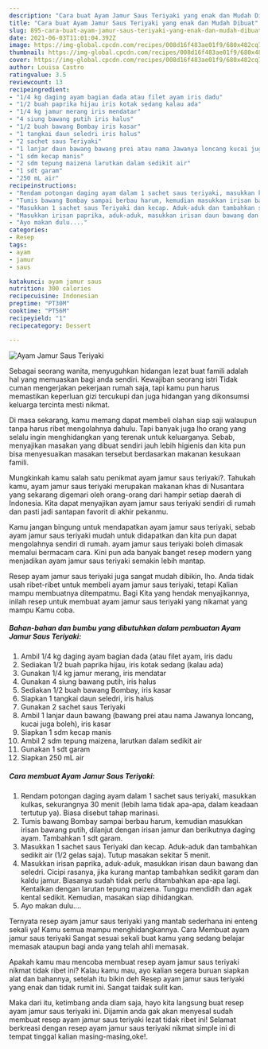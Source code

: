 ```yaml
---
description: "Cara buat Ayam Jamur Saus Teriyaki yang enak dan Mudah Dibuat"
title: "Cara buat Ayam Jamur Saus Teriyaki yang enak dan Mudah Dibuat"
slug: 895-cara-buat-ayam-jamur-saus-teriyaki-yang-enak-dan-mudah-dibuat
date: 2021-06-03T11:01:04.392Z
image: https://img-global.cpcdn.com/recipes/008d16f483ae01f9/680x482cq70/ayam-jamur-saus-teriyaki-foto-resep-utama.jpg
thumbnail: https://img-global.cpcdn.com/recipes/008d16f483ae01f9/680x482cq70/ayam-jamur-saus-teriyaki-foto-resep-utama.jpg
cover: https://img-global.cpcdn.com/recipes/008d16f483ae01f9/680x482cq70/ayam-jamur-saus-teriyaki-foto-resep-utama.jpg
author: Louisa Castro
ratingvalue: 3.5
reviewcount: 13
recipeingredient:
- "1/4 kg daging ayam bagian dada atau filet ayam iris dadu"
- "1/2 buah paprika hijau iris kotak sedang kalau ada"
- "1/4 kg jamur merang iris mendatar"
- "4 siung bawang putih iris halus"
- "1/2 buah bawang Bombay iris kasar"
- "1 tangkai daun seledri iris halus"
- "2 sachet saus Teriyaki"
- "1 lanjar daun bawang bawang prei atau nama Jawanya loncang kucai juga boleh iris kasar"
- "1 sdm kecap manis"
- "2 sdm tepung maizena larutkan dalam sedikit air"
- "1 sdt garam"
- "250 mL air"
recipeinstructions:
- "Rendam potongan daging ayam dalam 1 sachet saus teriyaki, masukkan kulkas, sekurangnya 30 menit (lebih lama tidak apa-apa, dalam keadaan tertutup ya). Biasa disebut tahap marinasi."
- "Tumis bawang Bombay sampai berbau harum, kemudian masukkan irisan bawang putih, dilanjut dengan irisan jamur dan berikutnya daging ayam. Tambahkan 1 sdt garam."
- "Masukkan 1 sachet saus Teriyaki dan kecap. Aduk-aduk dan tambahkan sedikit air (1/2 gelas saja). Tutup masakan sekitar 5 menit."
- "Masukkan irisan paprika, aduk-aduk, masukkan irisan daun bawang dan seledri. Cicipi rasanya, jika kurang mantap tambahkan sedikit garam dan kaldu jamur. Biasanya sudah tidak perlu ditambahkan apa-apa lagi. Kentalkan dengan larutan tepung maizena. Tunggu mendidih dan agak kental sedikit. Kemudian, masakan siap dihidangkan."
- "Ayo makan dulu...."
categories:
- Resep
tags:
- ayam
- jamur
- saus

katakunci: ayam jamur saus 
nutrition: 300 calories
recipecuisine: Indonesian
preptime: "PT30M"
cooktime: "PT56M"
recipeyield: "1"
recipecategory: Dessert

---
```



![Ayam Jamur Saus Teriyaki](https://img-global.cpcdn.com/recipes/008d16f483ae01f9/680x482cq70/ayam-jamur-saus-teriyaki-foto-resep-utama.jpg)

Sebagai seorang wanita, menyuguhkan hidangan lezat buat famili adalah hal yang memuaskan bagi anda sendiri. Kewajiban seorang istri Tidak cuman mengerjakan pekerjaan rumah saja, tapi kamu pun harus memastikan keperluan gizi tercukupi dan juga hidangan yang dikonsumsi keluarga tercinta mesti nikmat.

Di masa  sekarang, kamu memang dapat membeli olahan siap saji walaupun tanpa harus ribet mengolahnya dahulu. Tapi banyak juga lho orang yang selalu ingin menghidangkan yang terenak untuk keluarganya. Sebab, menyajikan masakan yang dibuat sendiri jauh lebih higienis dan kita pun bisa menyesuaikan masakan tersebut berdasarkan makanan kesukaan famili. 



Mungkinkah kamu salah satu penikmat ayam jamur saus teriyaki?. Tahukah kamu, ayam jamur saus teriyaki merupakan makanan khas di Nusantara yang sekarang digemari oleh orang-orang dari hampir setiap daerah di Indonesia. Kita dapat menyajikan ayam jamur saus teriyaki sendiri di rumah dan pasti jadi santapan favorit di akhir pekanmu.

Kamu jangan bingung untuk mendapatkan ayam jamur saus teriyaki, sebab ayam jamur saus teriyaki mudah untuk didapatkan dan kita pun dapat mengolahnya sendiri di rumah. ayam jamur saus teriyaki boleh dimasak memalui bermacam cara. Kini pun ada banyak banget resep modern yang menjadikan ayam jamur saus teriyaki semakin lebih mantap.

Resep ayam jamur saus teriyaki juga sangat mudah dibikin, lho. Anda tidak usah ribet-ribet untuk membeli ayam jamur saus teriyaki, tetapi Kalian mampu membuatnya ditempatmu. Bagi Kita yang hendak menyajikannya, inilah resep untuk membuat ayam jamur saus teriyaki yang nikamat yang mampu Kamu coba.

<!--inarticleads1-->

##### Bahan-bahan dan bumbu yang dibutuhkan dalam pembuatan Ayam Jamur Saus Teriyaki:

1. Ambil 1/4 kg daging ayam bagian dada (atau filet ayam, iris dadu
1. Sediakan 1/2 buah paprika hijau, iris kotak sedang (kalau ada)
1. Gunakan 1/4 kg jamur merang, iris mendatar
1. Gunakan 4 siung bawang putih, iris halus
1. Sediakan 1/2 buah bawang Bombay, iris kasar
1. Siapkan 1 tangkai daun seledri, iris halus
1. Gunakan 2 sachet saus Teriyaki
1. Ambil 1 lanjar daun bawang (bawang prei atau nama Jawanya loncang, kucai juga boleh), iris kasar
1. Siapkan 1 sdm kecap manis
1. Ambil 2 sdm tepung maizena, larutkan dalam sedikit air
1. Gunakan 1 sdt garam
1. Siapkan 250 mL air




<!--inarticleads2-->

##### Cara membuat Ayam Jamur Saus Teriyaki:

1. Rendam potongan daging ayam dalam 1 sachet saus teriyaki, masukkan kulkas, sekurangnya 30 menit (lebih lama tidak apa-apa, dalam keadaan tertutup ya). Biasa disebut tahap marinasi.
1. Tumis bawang Bombay sampai berbau harum, kemudian masukkan irisan bawang putih, dilanjut dengan irisan jamur dan berikutnya daging ayam. Tambahkan 1 sdt garam.
1. Masukkan 1 sachet saus Teriyaki dan kecap. Aduk-aduk dan tambahkan sedikit air (1/2 gelas saja). Tutup masakan sekitar 5 menit.
1. Masukkan irisan paprika, aduk-aduk, masukkan irisan daun bawang dan seledri. Cicipi rasanya, jika kurang mantap tambahkan sedikit garam dan kaldu jamur. Biasanya sudah tidak perlu ditambahkan apa-apa lagi. Kentalkan dengan larutan tepung maizena. Tunggu mendidih dan agak kental sedikit. Kemudian, masakan siap dihidangkan.
1. Ayo makan dulu....




Ternyata resep ayam jamur saus teriyaki yang mantab sederhana ini enteng sekali ya! Kamu semua mampu menghidangkannya. Cara Membuat ayam jamur saus teriyaki Sangat sesuai sekali buat kamu yang sedang belajar memasak ataupun bagi anda yang telah ahli memasak.

Apakah kamu mau mencoba membuat resep ayam jamur saus teriyaki nikmat tidak ribet ini? Kalau kamu mau, ayo kalian segera buruan siapkan alat dan bahannya, setelah itu bikin deh Resep ayam jamur saus teriyaki yang enak dan tidak rumit ini. Sangat taidak sulit kan. 

Maka dari itu, ketimbang anda diam saja, hayo kita langsung buat resep ayam jamur saus teriyaki ini. Dijamin anda gak akan menyesal sudah membuat resep ayam jamur saus teriyaki lezat tidak ribet ini! Selamat berkreasi dengan resep ayam jamur saus teriyaki nikmat simple ini di tempat tinggal kalian masing-masing,oke!.


